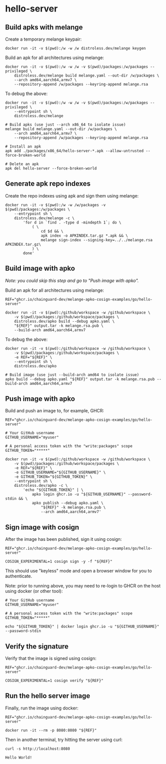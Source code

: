 # hello-server

## Build apks with melange

Create a temporary melange keypair:
```
docker run -it -v $(pwd):/w -w /w distroless.dev/melange keygen
```

Build an apk for all architectures using melange:
```
docker run -it -v $(pwd):/w -w /w -v $(pwd)/packages:/w/packages --privileged \
    distroless.dev/melange build melange.yaml --out-dir /w/packages \
    --arch amd64,aarch64,armv7 \
    --repository-append /w/packages --keyring-append melange.rsa
```

To debug the above:
```
docker run -it -v $(pwd):/w -w /w -v $(pwd)/packages:/w/packages --privileged \
    --entrypoint sh \
    distroless.dev/melange

# Build apks (use just --arch x86_64 to isolate issue)
melange build melange.yaml --out-dir /w/packages \
    --arch amd64,aarch64,armv7 \
    --repository-append /w/packages --keyring-append melange.rsa

# Install an apk
apk add ./packages/x86_64/hello-server-*.apk --allow-untrusted --force-broken-world

# Delete an apk
apk del hello-server --force-broken-world
```

## Generate apk repo indexes

Create the repo indexes using apk and sign them using melange:
```
docker run -it -v $(pwd):/w -w /w/packages -v $(pwd)/packages:/w/packages \
    --entrypoint sh \
    distroless.dev/melange -c \
        'for d in `find . -type d -mindepth 1`; do \
            ( \
                cd $d && \
                apk index -o APKINDEX.tar.gz *.apk && \
                melange sign-index --signing-key=../../melange.rsa APKINDEX.tar.gz\
            ) \
        done'
```

## Build image with apko

*Note: you could skip this step and go to "Push image with apko".*

Build an apk for all architectures using melange:
```
REF="ghcr.io/chainguard-dev/melange-apko-cosign-examples/go/hello-server"

docker run -it -v $(pwd):/github/workspace -w /github/workspace \
    -v $(pwd)/packages:/github/workspace/packages \
    distroless.dev/apko build --debug apko.yaml \
    "${REF}" output.tar -k melange.rsa.pub \
    --build-arch amd64,aarch64,armv7
```

To debug the above:
```
docker run -it -v $(pwd):/github/workspace -w /github/workspace \
    -v $(pwd)/packages:/github/workspace/packages \
    -e REF="${REF}" \
    --entrypoint sh \
    distroless.dev/apko

# Build image (use just --build-arch amd64 to isolate issue)
apko build --debug apko.yaml "${REF}" output.tar -k melange.rsa.pub --build-arch amd64,aarch64,armv7
```

## Push image with apko

Build and push an image to, for example, GHCR:
```
REF="ghcr.io/chainguard-dev/melange-apko-cosign-examples/go/hello-server"

# Your GitHub username
GITHUB_USERNAME="myuser"

# A personal access token with the "write:packages" scope
GITHUB_TOKEN="*****"

docker run -it -v $(pwd):/github/workspace -w /github/workspace \
    -v $(pwd)/packages:/github/workspace/packages \
    -e REF="${REF}" \
    -e GITHUB_USERNAME="${GITHUB_USERNAME}" \
    -e GITHUB_TOKEN="${GITHUB_TOKEN}" \
    --entrypoint sh \
    distroless.dev/apko -c \
        'echo "${GITHUB_TOKEN}" | \
            apko login ghcr.io -u "${GITHUB_USERNAME}" --password-stdin && \
            apko publish --debug apko.yaml \
                "${REF}" -k melange.rsa.pub \
                --arch amd64,aarch64,armv7'
```

## Sign image with cosign

After the image has been published, sign it using cosign:

```
REF="ghcr.io/chainguard-dev/melange-apko-cosign-examples/go/hello-server"

COSIGN_EXPERIMENTAL=1 cosign sign -y -f "${REF}"
```

This should use "keyless" mode and open a browser window for you to
authenticate.

Note: prior to running above, you may need to re-login to GHCR
on the host using docker (or other tool):

```
# Your GitHub username
GITHUB_USERNAME="myuser"

# A personal access token with the "write:packages" scope
GITHUB_TOKEN="*****"

echo "${GITHUB_TOKEN}" | docker login ghcr.io -u "${GITHUB_USERNAME}" --password-stdin
```

## Verify the signature

Verify that the image is signed using cosign:

```
REF="ghcr.io/chainguard-dev/melange-apko-cosign-examples/go/hello-server"

COSIGN_EXPERIMENTAL=1 cosign verify "${REF}"
```

## Run the hello server image

Finally, run the image using docker:

```
REF="ghcr.io/chainguard-dev/melange-apko-cosign-examples/go/hello-server"

docker run -it --rm -p 8080:8080 "${REF}"
```

Then in another terminal, try hitting the server using curl:

```
curl -s http://localhost:8080
```

```
Hello World!
```
